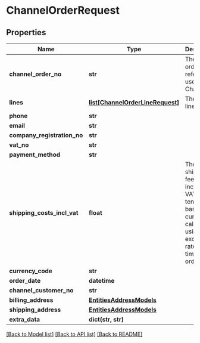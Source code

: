 # ChannelOrderRequest

## Properties
Name | Type | Description | Notes
------------ | ------------- | ------------- | -------------
**channel_order_no** | **str** | The unique order reference used by the Channel | 
**lines** | [**list[ChannelOrderLineRequest]**](ChannelOrderLineRequest.md) | The order lines | 
**phone** | **str** |  | [optional] 
**email** | **str** |  | 
**company_registration_no** | **str** |  | [optional] 
**vat_no** | **str** |  | [optional] 
**payment_method** | **str** |  | 
**shipping_costs_incl_vat** | **float** | The shipping fee including VAT  (in the tenant&#39;s base currency calculated using the exchange rate at the time of ordering). | 
**currency_code** | **str** |  | 
**order_date** | **datetime** |  | 
**channel_customer_no** | **str** |  | [optional] 
**billing_address** | [**EntitiesAddressModels**](EntitiesAddressModels.md) |  | 
**shipping_address** | [**EntitiesAddressModels**](EntitiesAddressModels.md) |  | 
**extra_data** | **dict(str, str)** |  | [optional] 

[[Back to Model list]](../README.md#documentation-for-models) [[Back to API list]](../README.md#documentation-for-api-endpoints) [[Back to README]](../README.md)


